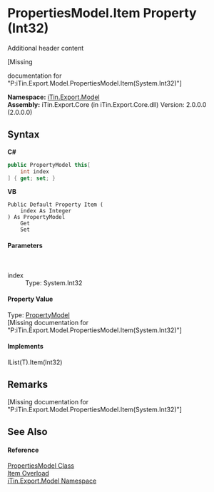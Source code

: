 # PropertiesModel.Item Property (Int32)
Additional header content 

\[Missing <summary> documentation for "P:iTin.Export.Model.PropertiesModel.Item(System.Int32)"\]

**Namespace:**&nbsp;<a href="N_iTin_Export_Model">iTin.Export.Model</a><br />**Assembly:**&nbsp;iTin.Export.Core (in iTin.Export.Core.dll) Version: 2.0.0.0 (2.0.0.0)

## Syntax

**C#**<br />
``` C#
public PropertyModel this[
	int index
] { get; set; }
```

**VB**<br />
``` VB
Public Default Property Item ( 
	index As Integer
) As PropertyModel
	Get
	Set
```


#### Parameters
&nbsp;<dl><dt>index</dt><dd>Type: System.Int32<br /></dd></dl>

#### Property Value
Type: <a href="T_iTin_Export_Model_PropertyModel">PropertyModel</a><br />\[Missing <value> documentation for "P:iTin.Export.Model.PropertiesModel.Item(System.Int32)"\]

#### Implements
IList(T).Item(Int32)<br />

## Remarks
\[Missing <remarks> documentation for "P:iTin.Export.Model.PropertiesModel.Item(System.Int32)"\]

## See Also


#### Reference
<a href="T_iTin_Export_Model_PropertiesModel">PropertiesModel Class</a><br /><a href="Overload_iTin_Export_Model_PropertiesModel_Item">Item Overload</a><br /><a href="N_iTin_Export_Model">iTin.Export.Model Namespace</a><br />